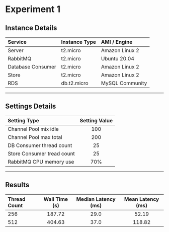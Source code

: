 # Experiment 1

## Instance Details

| Service           | Instance Type   | AMI / Engine   |
|:------------------|:----------------|:---------------|
| Server            |  t2.micro       | Amazon Linux 2 |
| RabbitMQ          |  t2.micro       | Ubuntu 20.04   |
| Database Consumer |  t2.micro       | Amazon Linux 2 |
| Store             |  t2.micro       | Amazon Linux 2 |
| RDS               |  db.t2.micro    | MySQL Community|

------------------------------------------------------

## Settings Details

| Setting Type                | Setting Value   |
|:----------------------------|:---------------:|
| Channel Pool mix idle       |  100            |
| Channel Pool max total      |  200            |
| DB Consumer thread count    |  25             |
| Store Consumer tread count  |  25             |
| RabbitMQ CPU memory use     |  70%            |


-----------------------------------------------------

## Results

| Thread Count | Wall Time (s)| Median Latency (ms) |  Mean Latency (ms) | 
|:-------------|:--------------:|:-----------------:|:------------------:|
|  256         |  187.72        | 29.0              | 52.19              |  
|  512         |  404.63        |    37.0           | 118.82             |